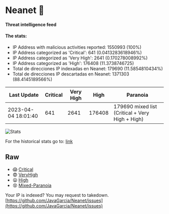 # Neanet :hocho:
#### Threat intelligence feed
#### The stats:

- IP Address with malicious activities reported: 1550993 (100%)
- IP Address categorized as 'Critical':  641 (0.0413283618946%)
- IP Address categorized as 'Very High':  2641 (0.170278008992%)
- IP Address categorized as 'High':  176408 (11.3738746725)
- Total de direcciones IP indexadas en Neanet:  179690 (11.5854810434%)
- Total de direcciones IP descartadas en Neanet:  1371303 (88.4145189566%)

| Last Update | Critical | Very High | High | Paranoia |
| --- | --- | --- | --- | --- |
| 2023-04-04 18:01:40 | 641 | 2641 | 176408 | 179690 mixed list (Critical + Very High + High)|

![Stats](https://docs.google.com/spreadsheets/d/e/2PACX-1vSnaNMIXVabIpDJjufMlzH7poXnshF3mgd8Is1g9ytUEzVsP5my4Trn8f-xkoLLQ38xpL3HtmUexLo6/pubchart?oid=501124687&format=image)

For the historical stats go to: [link](/stats.csv)
## Raw
- :scream: [Critical](https://raw.githubusercontent.com/JavaGarcia/Neanet/master/blacklists/neanet_critical.txt)
- :fearful: [VeryHigh](https://raw.githubusercontent.com/JavaGarcia/Neanet/master/blacklists/neanet_veryHigh.txtt)
- :frowning: [High](https://raw.githubusercontent.com/JavaGarcia/Neanet/master/blacklists/neanet_high.txt)
- :dizzy_face: [Mixed-Paranoia](https://raw.githubusercontent.com/JavaGarcia/Neanet/master/blacklists/neanet_all.txt)


Your IP is indexed? You may request to takedown. [https://github.com/JavaGarcia/Neanet/issues](https://github.com/JavaGarcia/Neanet/issues)


















































































































































































































































































































































































































































































































































































































































































































































































































































































































































































































































































































































































































































































































































































































































































































































































































































































































































































































































































































































































































































































































































































































































































































































































































































































































































































































































































































































































































































































































































































































































































































































































































































































































































































































































































































































































































































































































































































































































































































































































































































































































































































































































































































































































































































































































































































































































































































































































































































































































































































































































































































































































































































































































































































































































































































































































































































































































































































































































































































































































































































































































































































































































































































































































































































































































































































































































































































































































































































































































































































































































































































































































































































































































































































































































































































































































































































































































































































































































































































































































































































































































































































































































































































































































































































































































































































































































































































































































































































































































































































































































































































































































































































































































































































































































































































































































































































































































































































































































































































































































































































































































































































































































































































































































































































































































































































